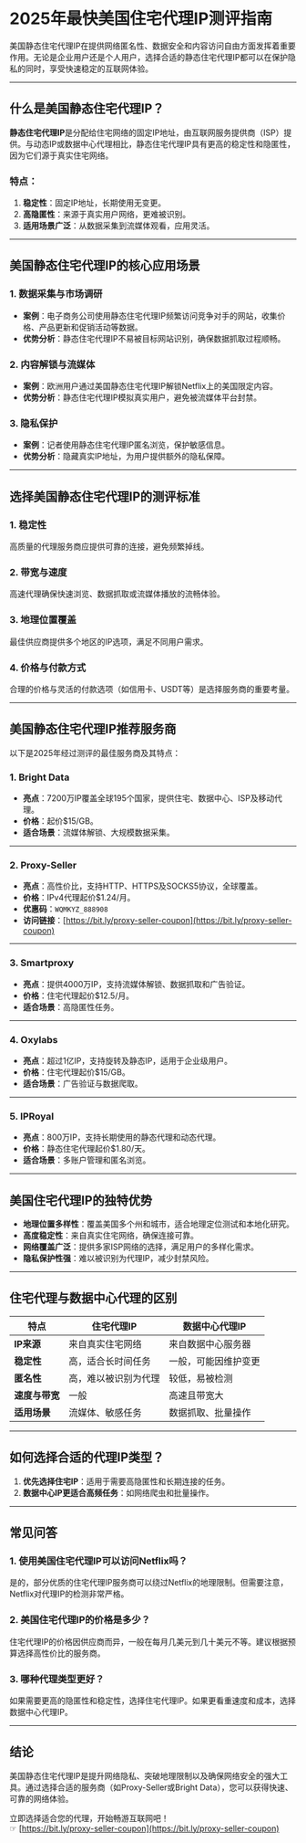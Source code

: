 # 2025年最快美国住宅代理IP测评指南

美国静态住宅代理IP在提供网络匿名性、数据安全和内容访问自由方面发挥着重要作用。无论是企业用户还是个人用户，选择合适的静态住宅代理IP都可以在保护隐私的同时，享受快速稳定的互联网体验。

---

## 什么是美国静态住宅代理IP？

**静态住宅代理IP**是分配给住宅网络的固定IP地址，由互联网服务提供商（ISP）提供。与动态IP或数据中心代理相比，静态住宅代理IP具有更高的稳定性和隐匿性，因为它们源于真实住宅网络。

### **特点：**
1. **稳定性**：固定IP地址，长期使用无变更。
2. **高隐匿性**：来源于真实用户网络，更难被识别。
3. **适用场景广泛**：从数据采集到流媒体观看，应用灵活。

---

## 美国静态住宅代理IP的核心应用场景

### **1. 数据采集与市场调研**
- **案例**：电子商务公司使用静态住宅代理IP频繁访问竞争对手的网站，收集价格、产品更新和促销活动等数据。
- **优势分析**：静态住宅代理IP不易被目标网站识别，确保数据抓取过程顺畅。

### **2. 内容解锁与流媒体**
- **案例**：欧洲用户通过美国静态住宅代理IP解锁Netflix上的美国限定内容。
- **优势分析**：静态住宅代理IP模拟真实用户，避免被流媒体平台封禁。

### **3. 隐私保护**
- **案例**：记者使用静态住宅代理IP匿名浏览，保护敏感信息。
- **优势分析**：隐藏真实IP地址，为用户提供额外的隐私保障。

---

## 选择美国静态住宅代理IP的测评标准

### **1. 稳定性**
高质量的代理服务商应提供可靠的连接，避免频繁掉线。

### **2. 带宽与速度**
高速代理确保快速浏览、数据抓取或流媒体播放的流畅体验。

### **3. 地理位置覆盖**
最佳供应商提供多个地区的IP选项，满足不同用户需求。

### **4. 价格与付款方式**
合理的价格与灵活的付款选项（如信用卡、USDT等）是选择服务商的重要考量。

---

## 美国静态住宅代理IP推荐服务商

以下是2025年经过测评的最佳服务商及其特点：

### **1. Bright Data**
- **亮点**：7200万IP覆盖全球195个国家，提供住宅、数据中心、ISP及移动代理。
- **价格**：起价$15/GB。
- **适合场景**：流媒体解锁、大规模数据采集。

---

### **2. Proxy-Seller**
- **亮点**：高性价比，支持HTTP、HTTPS及SOCKS5协议，全球覆盖。
- **价格**：IPv4代理起价$1.24/月。
- **优惠码**：`WQMKYZ_888908`
- **访问链接**：[https://bit.ly/proxy-seller-coupon](https://bit.ly/proxy-seller-coupon)

---

### **3. Smartproxy**
- **亮点**：提供4000万IP，支持流媒体解锁、数据抓取和广告验证。
- **价格**：住宅代理起价$12.5/月。
- **适合场景**：高隐匿性任务。

---

### **4. Oxylabs**
- **亮点**：超过1亿IP，支持旋转及静态IP，适用于企业级用户。
- **价格**：住宅代理起价$15/GB。
- **适合场景**：广告验证与数据爬取。

---

### **5. IPRoyal**
- **亮点**：800万IP，支持长期使用的静态代理和动态代理。
- **价格**：静态住宅代理起价$1.80/天。
- **适合场景**：多账户管理和匿名浏览。

---

## 美国住宅代理IP的独特优势

- **地理位置多样性**：覆盖美国多个州和城市，适合地理定位测试和本地化研究。
- **高度稳定性**：来自真实住宅网络，确保连接可靠。
- **网络覆盖广泛**：提供多家ISP网络的选择，满足用户的多样化需求。
- **隐私保护性强**：难以被识别为代理IP，减少封禁风险。

---

## 住宅代理与数据中心代理的区别

| **特点**           | **住宅代理IP**                  | **数据中心代理IP**              |
|--------------------|--------------------------------|---------------------------------|
| **IP来源**         | 来自真实住宅网络               | 来自数据中心服务器             |
| **稳定性**         | 高，适合长时间任务             | 一般，可能因维护变更           |
| **匿名性**         | 高，难以被识别为代理           | 较低，易被检测                 |
| **速度与带宽**     | 一般                          | 高速且带宽大                   |
| **适用场景**       | 流媒体、敏感任务               | 数据抓取、批量操作             |

---

## 如何选择合适的代理IP类型？

1. **优先选择住宅IP**：适用于需要高隐匿性和长期连接的任务。
2. **数据中心IP更适合高频任务**：如网络爬虫和批量操作。

---

## 常见问答

### **1. 使用美国住宅代理IP可以访问Netflix吗？**
是的，部分优质的住宅代理IP服务商可以绕过Netflix的地理限制。但需要注意，Netflix对代理IP的检测非常严格。

### **2. 美国住宅代理IP的价格是多少？**
住宅代理IP的价格因供应商而异，一般在每月几美元到几十美元不等。建议根据预算选择高性价比的服务商。

### **3. 哪种代理类型更好？**
如果需要更高的隐匿性和稳定性，选择住宅代理IP。如果更看重速度和成本，选择数据中心代理IP。

---

## 结论

美国静态住宅代理IP是提升网络隐私、突破地理限制以及确保网络安全的强大工具。通过选择合适的服务商（如Proxy-Seller或Bright Data），您可以获得快速、可靠的网络体验。

立即选择适合您的代理，开始畅游互联网吧！  
☞ [https://bit.ly/proxy-seller-coupon](https://bit.ly/proxy-seller-coupon)
